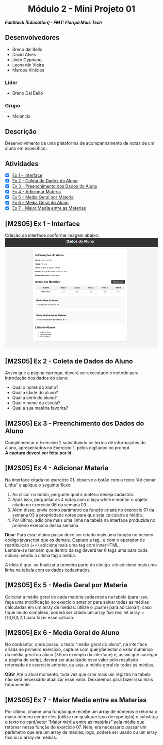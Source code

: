 <h1 align="center"> Módulo 2 - Mini Projeto 01 </h1>

**_FullStack [Education] - FMT: Floripa Mais Tech_**

## Desenvolvedores
- Breno dal Bello
- David Alves
- João Cypriano
- Leonardo Vieira
- Marcos Vinicios

### Lider
- Breno Dal Bello

### Grupo
- Melancia

## Descrição
Desenvolvimento de uma plataforma de acompanhamento de notas de um aluno em específico.

## Atividades
- [x] [Ex 1 - Interface](#-m2s05-ex-1---interface)
- [x] [Ex 2 - Coleta de Dados do Aluno](#-m2s05-ex-2---coleta-de-dados-do-aluno)
- [x] [Ex 3 - Preenchimento dos Dados do Aluno](#-m2s05-ex-3---preenchimento-dos-dados-do-aluno)
- [x] [Ex 4 - Adicionar Materia](#-m2s05-ex-4---adicionar-materia)
- [x] [Ex 5 - Media Geral por Materia](#-m2s05-ex-5---media-geral-por-materia)
- [x] [Ex 6 - Media Geral do Aluno](#-m2s05-ex-6---media-geral-do-aluno)
- [x] [Ex 7 - Maior Media entre as Materias](#-m2s05-ex-7---maior-media-entre-as-materias)

## [M2S05] Ex 1 - Interface
Criação da interface conforme imagem abaixo: <br/>
![interface.png](interface.png)

## [M2S05] Ex 2 - Coleta de Dados do Aluno
Assim que a página carregar, deverá ser executado o método para introdução dos dados do aluno: <br/>
- Qual o nome do aluno?
- Qual a idade do aluno?
- Qual a série do aluno?
- Qual o nome da escola?
- Qual a sua matéria favorita?

## [M2S05] Ex 3 - Preenchimento dos Dados do Aluno
Complementar o Exercício 2 substituindo os textos de informações do aluno, apresentados no Exercício 1, pelos digitados no prompt. <br/>
**A captura deverá ser feita por Id.**


## [M2S05] Ex 4 - Adicionar Materia
Na interface citada no exercício 01, observe o botão com o texto “Adicionar Linha” e aplique o seguinte fluxo: <br/>

1. Ao clicar no botão, pergunte qual a matéria deseja cadastrar.
2. Após isso, perguntar as 4 notas com o laço while e montar o objeto citado no exercício 06 da semana 03.
3. Além disso, envie como parâmetro da função criada no exercício 01 da semana 03 a propriedade notas para que seja calculada a média.
4. Por último, adicione mais uma linha na tabela na interface produzida no primeiro exercício dessa semana.

**Dica:** Para esse último passo deve ser criado mais uma função no mesmo código javascript que os demais. Capture a tag <tbody>, e com o operador de reatribuição (+=) adicione mais uma tag <tr> com innerHTML. <br/>
Lembre-se também que dentro da tag <tr> deverá ter 6 tags <td> uma para cada coluna, sendo a última tag a média. <br/>

A ideia é que. ao finalizar a primeira parte do código. ele adicione mais uma linha na tabela com os dados cadastrados.

## [M2S05] Ex 5 - Media Geral por Materia
Calcular a média geral de cada matéria cadastrada na tabela (para isso, faça uma modificação no exercício anterior para salvar todas as médias calculadas em um array de médias: utilize o .push() para adicionar); caso fique muito complexo, poderá ser criado um array fixo (ex: let array = [10,9,3,2]) para fazer esse cálculo.

## [M2S05] Ex 6 - Media Geral do Aluno
No card/setor, onde possui o texto “média geral do aluno”, na interface criada no primeiro exercício, capture com querySelector o valor numérico da média geral do aluno (7.6 no exemplo da interface) e, assim que carregar a página de script, deverá ser atualizado esse valor pelo resultado retornado do exercício anterior, ou seja, a média geral de todas as médias. <br/>

**OBS:** Até o atual momento, toda vez que criar mais um registro na tabela não será necessário atualizar esse valor. Deixaremos para fazer isso mais futuramente.

## [M2S05] Ex 7 - Maior Media entre as Materias
Por último, chame uma função que recebe um array de números e retorna o maior número dentre eles (utilize um qualquer laço de repetição) e substitua o texto no card/setor “Maior média entre as matérias” pela média que retornar nessa função do exercício 07. Nele, era necessário passar um parâmetro que era um array de médias, logo, poderá ser usado ou um array fixo ou o array de médias.
